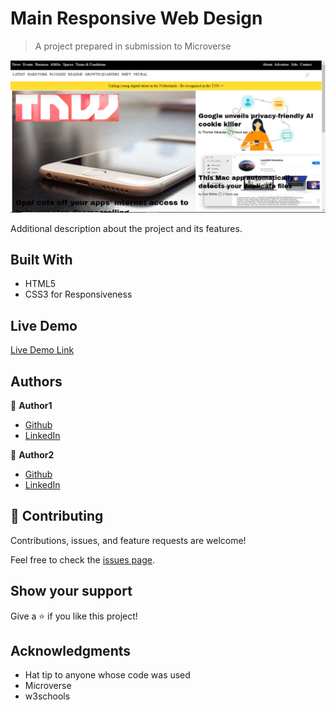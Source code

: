 # Main Responsive Web Design

> A project prepared in submission to Microverse

![screenshot](./images/readme-screenshot.jpg)

Additional description about the project and its features.

## Built With

- HTML5
- CSS3 for Responsiveness

## Live Demo

[Live Demo Link](https://tedlivist.github.io/main-rwd/)


## Authors

👤 **Author1**

- [Github](https://github.com/TedLivist)
- [LinkedIn](https://linkedin.com/in/tememandu)

👤 **Author2**

- [Github](https://github.com/vikitaotiz)
- [LinkedIn](https://www.linkedin.com/in/victor-otieno-22ba7773/)

## 🤝 Contributing

Contributions, issues, and feature requests are welcome!

Feel free to check the [issues page](../../issues/).

## Show your support

Give a ⭐️ if you like this project!

## Acknowledgments

- Hat tip to anyone whose code was used
- Microverse
- w3schools